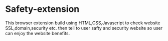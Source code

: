 # Safety-extension
This browser extension build using HTML,CSS,Javascript to check website SSL,domain,security etc. then tell to user safty and security website so user can enjoy the website benefits.
